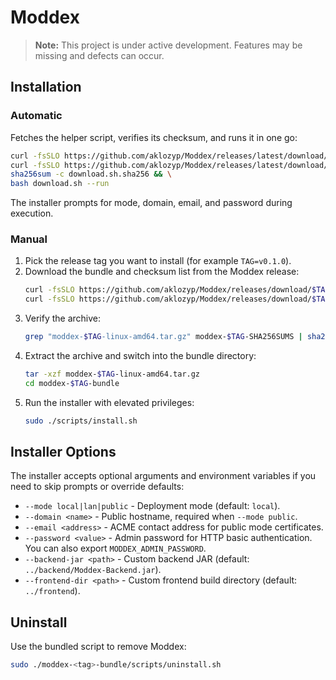 # Moddex

> **Note:** This project is under active development. Features may be missing and defects can occur.

## Installation

### Automatic

Fetches the helper script, verifies its checksum, and runs it in one go:

```bash
curl -fsSLO https://github.com/aklozyp/Moddex/releases/latest/download/download.sh && \
curl -fsSLO https://github.com/aklozyp/Moddex/releases/latest/download/download.sh.sha256 && \
sha256sum -c download.sh.sha256 && \
bash download.sh --run
```

The installer prompts for mode, domain, email, and password during execution.

### Manual

1. Pick the release tag you want to install (for example `TAG=v0.1.0`).
2. Download the bundle and checksum list from the Moddex release:
   ```bash
   curl -fsSLO https://github.com/aklozyp/Moddex/releases/download/$TAG/moddex-$TAG-linux-amd64.tar.gz
   curl -fsSLO https://github.com/aklozyp/Moddex/releases/download/$TAG/moddex-$TAG-SHA256SUMS
   ```
3. Verify the archive:
   ```bash
   grep "moddex-$TAG-linux-amd64.tar.gz" moddex-$TAG-SHA256SUMS | sha256sum --check
   ```
4. Extract the archive and switch into the bundle directory:
   ```bash
   tar -xzf moddex-$TAG-linux-amd64.tar.gz
   cd moddex-$TAG-bundle
   ```
5. Run the installer with elevated privileges:
   ```bash
   sudo ./scripts/install.sh
   ```

## Installer Options

The installer accepts optional arguments and environment variables if you need to skip prompts or override defaults:

- `--mode local|lan|public` - Deployment mode (default: `local`).
- `--domain <name>` - Public hostname, required when `--mode public`.
- `--email <address>` - ACME contact address for public mode certificates.
- `--password <value>` - Admin password for HTTP basic authentication. You can also export `MODDEX_ADMIN_PASSWORD`.
- `--backend-jar <path>` - Custom backend JAR (default: `../backend/Moddex-Backend.jar`).
- `--frontend-dir <path>` - Custom frontend build directory (default: `../frontend`).

## Uninstall

Use the bundled script to remove Moddex:

```bash
sudo ./moddex-<tag>-bundle/scripts/uninstall.sh
```
